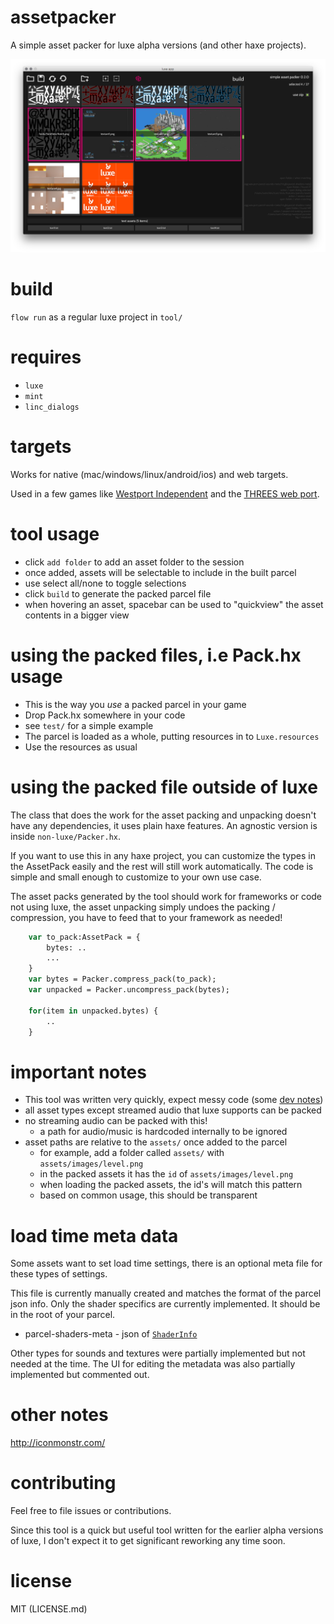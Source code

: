 # assetpacker
A simple asset packer for luxe alpha versions (and other haxe projects).

![](screenshot.png)

# build

`flow run` as a regular luxe project in `tool/`

# requires
- `luxe`
- `mint`
- `linc_dialogs`

# targets

Works for native (mac/windows/linux/android/ios) and web targets.

Used in a few games like [Westport Independent](http://www.doublezeroonezero.com/westport.html) and the [THREES web port](http://play.threesgame.com/).

# tool usage

- click `add folder` to add an asset folder to the session
- once added, assets will be selectable to include in the built parcel
- use select all/none to toggle selections
- click `build` to generate the packed parcel file
- when hovering an asset, spacebar can be used to "quickview" the asset contents in a bigger view

# using the packed files, i.e Pack.hx usage

- This is the way you _use_ a packed parcel in your game
- Drop Pack.hx somewhere in your code
- see `test/` for a simple example
- The parcel is loaded as a whole, putting resources in to `Luxe.resources`
- Use the resources as usual

# using the packed file outside of luxe

The class that does the work for the asset packing and unpacking 
doesn't have any dependencies, it uses plain haxe features.
An agnostic version is inside `non-luxe/Packer.hx`.

If you want to use this in any haxe project, you can customize
the types in the AssetPack easily and the rest will still work automatically.
The code is simple and small enough to customize to your own use case.

The asset packs generated by the tool should work for frameworks or code not using luxe, the asset unpacking simply undoes the packing / compression, you have to feed that to your framework as needed!

```haxe
    var to_pack:AssetPack = {
        bytes: ..
        ...
    }
    var bytes = Packer.compress_pack(to_pack);
    var unpacked = Packer.uncompress_pack(bytes);

    for(item in unpacked.bytes) {
        ..
    }
```

# important notes

- This tool was written very quickly, expect messy code (some [dev notes](http://snowkit.org/2015/08/10/snowkit-dev-log-6-community/#assetpackerround2))
- all asset types except streamed audio that luxe supports can be packed
- no streaming audio can be packed with this!
    + a path for audio/music is hardcoded internally to be ignored
- asset paths are relative to the `assets/` once added to the parcel
    + for example, add a folder called `assets/` with `assets/images/level.png`
    + in the packed assets it has the `id` of `assets/images/level.png`
    + when loading the packed assets, the id's will match this pattern
    + based on common usage, this should be transparent

# load time meta data
Some assets want to set load time settings, there is an optional meta file for these types of settings. 

This file is currently manually created and matches the format of the parcel json info. Only the shader specifics are currently implemented. It should be in the root of your parcel.

- parcel-shaders-meta - json of [`ShaderInfo`](https://luxeengine.com/docs/api/luxe/ShaderInfo.html)

Other types for sounds and textures were partially implemented but not needed at the time. The UI for editing the metadata was also partially implemented but commented out.

# other notes

http://iconmonstr.com/

# contributing

Feel free to file issues or contributions. 

Since this tool is a quick but useful tool written for the earlier alpha versions of luxe, I don't expect it to get significant reworking any time soon. 

# license 

MIT (LICENSE.md)